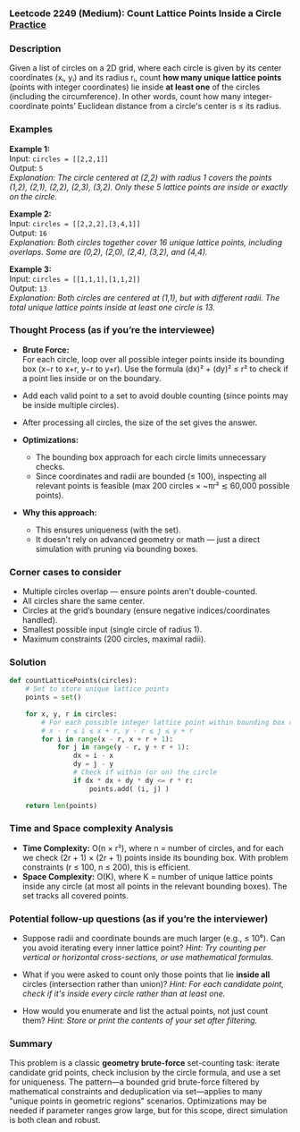 ### Leetcode 2249 (Medium): Count Lattice Points Inside a Circle [Practice](https://leetcode.com/problems/count-lattice-points-inside-a-circle)

### Description  
Given a list of circles on a 2D grid, where each circle is given by its center coordinates (xᵢ, yᵢ) and its radius rᵢ, count **how many unique lattice points** (points with integer coordinates) lie inside **at least one** of the circles (including the circumference). In other words, count how many integer-coordinate points’ Euclidean distance from a circle's center is ≤ its radius.

### Examples  

**Example 1:**  
Input: `circles = [[2,2,1]]`  
Output: `5`  
*Explanation: The circle centered at (2,2) with radius 1 covers the points (1,2), (2,1), (2,2), (2,3), (3,2). Only these 5 lattice points are inside or exactly on the circle.*

**Example 2:**  
Input: `circles = [[2,2,2],[3,4,1]]`  
Output: `16`  
*Explanation: Both circles together cover 16 unique lattice points, including overlaps. Some are (0,2), (2,0), (2,4), (3,2), and (4,4).*

**Example 3:**  
Input: `circles = [[1,1,1],[1,1,2]]`  
Output: `13`  
*Explanation: Both circles are centered at (1,1), but with different radii. The total unique lattice points inside at least one circle is 13.*

### Thought Process (as if you’re the interviewee)  
- **Brute Force:**  
  For each circle, loop over all possible integer points inside its bounding box (x−r to x+r, y−r to y+r). Use the formula (dx)² + (dy)² ≤ r² to check if a point lies inside or on the boundary.

- Add each valid point to a set to avoid double counting (since points may be inside multiple circles).

- After processing all circles, the size of the set gives the answer.

- **Optimizations:**   
  - The bounding box approach for each circle limits unnecessary checks.  
  - Since coordinates and radii are bounded (≤ 100), inspecting all relevant points is feasible (max 200 circles × ~πr² ≲ 60,000 possible points).

- **Why this approach:**  
  - This ensures uniqueness (with the set).
  - It doesn't rely on advanced geometry or math — just a direct simulation with pruning via bounding boxes.

### Corner cases to consider  
- Multiple circles overlap — ensure points aren't double-counted.
- All circles share the same center.
- Circles at the grid’s boundary (ensure negative indices/coordinates handled).
- Smallest possible input (single circle of radius 1).
- Maximum constraints (200 circles, maximal radii).

### Solution

```python
def countLatticePoints(circles):
    # Set to store unique lattice points
    points = set()
    
    for x, y, r in circles:
        # For each possible integer lattice point within bounding box of the circle
        # x - r ≤ i ≤ x + r, y - r ≤ j ≤ y + r
        for i in range(x - r, x + r + 1):
            for j in range(y - r, y + r + 1):
                dx = i - x
                dy = j - y
                # Check if within (or on) the circle
                if dx * dx + dy * dy <= r * r:
                    points.add( (i, j) )
                    
    return len(points)
```

### Time and Space complexity Analysis  

- **Time Complexity:** O(n × r²), where n = number of circles, and for each we check (2r + 1) × (2r + 1) points inside its bounding box. With problem constraints (r ≤ 100, n ≤ 200), this is efficient.
- **Space Complexity:** O(K), where K = number of unique lattice points inside any circle (at most all points in the relevant bounding boxes). The set tracks all covered points.

### Potential follow-up questions (as if you’re the interviewer)  

- Suppose radii and coordinate bounds are much larger (e.g., ≤ 10⁶). Can you avoid iterating every inner lattice point?
  *Hint: Try counting per vertical or horizontal cross-sections, or use mathematical formulas.*

- What if you were asked to count only those points that lie **inside all** circles (intersection rather than union)?
  *Hint: For each candidate point, check if it's inside every circle rather than at least one.*

- How would you enumerate and list the actual points, not just count them?
  *Hint: Store or print the contents of your set after filtering.*

### Summary
This problem is a classic **geometry brute-force** set-counting task: iterate candidate grid points, check inclusion by the circle formula, and use a set for uniqueness. The pattern—a bounded grid brute-force filtered by mathematical constraints and deduplication via set—applies to many "unique points in geometric regions" scenarios. Optimizations may be needed if parameter ranges grow large, but for this scope, direct simulation is both clean and robust.
